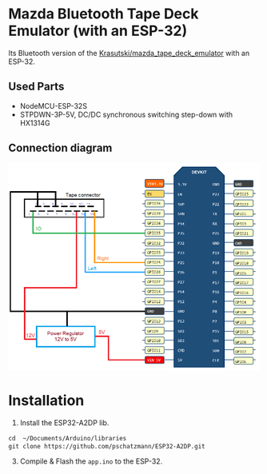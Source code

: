 # Mazda Bluetooth Tape Deck Emulator (with an ESP-32)

Its Bluetooth version of the [Krasutski/mazda_tape_deck_emulator](https://github.com/Krasutski/mazda_tape_deck_emulator) with an ESP-32.

## Used Parts

- NodeMCU-ESP-32S
- STPDWN-3P-5V, DC/DC synchronous switching step-down with HX1314G

## Connection diagram

![diagram](doc/diagram.png)

# Installation

1. Install the ESP32-A2DP lib.

```
cd  ~/Documents/Arduino/libraries
git clone https://github.com/pschatzmann/ESP32-A2DP.git
```

3. Compile & Flash the `app.ino` to the ESP-32.
